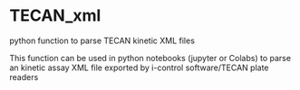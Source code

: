 # TECAN_xml
python function to parse TECAN kinetic XML files 

This function can be used in python notebooks (jupyter or Colabs) to parse an kinetic assay XML file exported by i-control software/TECAN plate readers 
